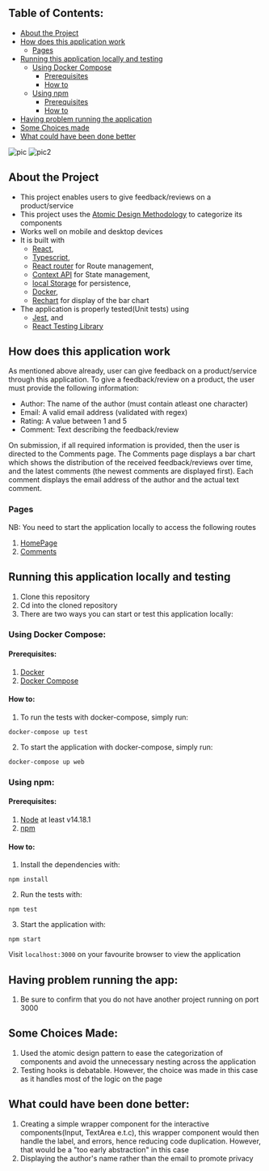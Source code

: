 ## Table of Contents:

-   [About the Project](#about-the-project)
-   [How does this application work](#how-does-this-application-work)
    -   [Pages](#pages)
-   [Running this application locally and testing](#running-this-application-locally-and-testing)
    -   [Using Docker Compose](#using-docker-compose)
        -   [Prerequisites](#prerequisites)
        -   [How to](#how-to)
    -   [Using npm](#using-npm)
        -   [Prerequisites](#prerequisites-1)
        -   [How to](#how-to-1)
-   [Having problem running the application](#having-problem-running-the-app)
-   [Some Choices made](#some-choices-made)
-   [What could have been done better](#what-could-have-been-done-better)

![pic](../../../../../Screenshot%202023-01-28%20at%2020.02.50.png)
![pic2](../../../../../Screenshot%202023-01-28%20at%2020.04.17.png)

## About the Project

-   This project enables users to give feedback/reviews on a product/service
-   This project uses the [Atomic Design Methodology](https://atomicdesign.bradfrost.com/chapter-2/) to categorize its components
-   Works well on mobile and desktop devices
-   It is built with
    -   [React](https://reactjs.org/),
    -   [Typescript](https://www.typescriptlang.org/),
    -   [React router](https://reactrouter.com/en/main/start/overview) for Route management,
    -   [Context API](https://beta.reactjs.org/learn/passing-data-deeply-with-context) for State management,
    -   [local Storage](https://developer.mozilla.org/en-US/docs/Web/API/Window/localStorage) for persistence,
    -   [Docker](https://www.docker.com/),
    -   [Rechart](https://recharts.org/en-US/) for display of the bar chart
-   The application is properly tested(Unit tests) using
    -   [Jest](https://jestjs.io/), and
    -   [React Testing Library](https://testing-library.com/docs/react-testing-library/intro/)

## How does this application work

As mentioned above already, user can give feedback on a product/service through this application. To give a feedback/review on a product, the user must provide the following information:

-   Author: The name of the author (must contain atleast one character)
-   Email: A valid email address (validated with regex)
-   Rating: A value between 1 and 5
-   Comment: Text describing the feedback/review

On submission, if all required information is provided, then the user is directed to the Comments page.
The Comments page displays a bar chart which shows the distribution of the received feedback/reviews over time, and the latest comments (the newest comments are displayed first). Each comment displays the email address of the author and the actual text comment.

### Pages

NB: You need to start the application locally to access the following routes

1. [HomePage](http://localhost:3000/)
2. [Comments](http://localhost:3000/comments)

## Running this application locally and testing

1. Clone this repository
2. Cd into the cloned repository
3. There are two ways you can start or test this application locally:

### Using Docker Compose:

#### Prerequisites:

1.  [Docker](https://docs.docker.com/get-docker/)
2.  [Docker Compose](https://docs.docker.com/compose/install/)

#### How to:

1. To run the tests with docker-compose, simply run:

```
docker-compose up test
```

2. To start the application with docker-compose, simply run:

```
docker-compose up web
```

### Using npm:

#### Prerequisites:

1. [Node](https://nodejs.org/en/) at least v14.18.1
2. [npm](https://docs.npmjs.com/downloading-and-installing-node-js-and-npm)

#### How to:

1. Install the dependencies with:

```
npm install
```

2. Run the tests with:

```
npm test
```

3. Start the application with:

```
npm start
```

Visit `localhost:3000` on your favourite browser to view the application

## Having problem running the app:

1. Be sure to confirm that you do not have another project running on port 3000

## Some Choices Made:

1. Used the atomic design pattern to ease the categorization of components and avoid the unnecessary nesting across the application
2. Testing hooks is debatable. However, the choice was made in this case as it handles most of the logic on the page

## What could have been done better:

1. Creating a simple wrapper component for the interactive components(Input, TextArea e.t.c), this wrapper component would then handle the label, and errors, hence reducing code duplication. However, that would be a "too early abstraction" in this case
2. Displaying the author's name rather than the email to promote privacy
